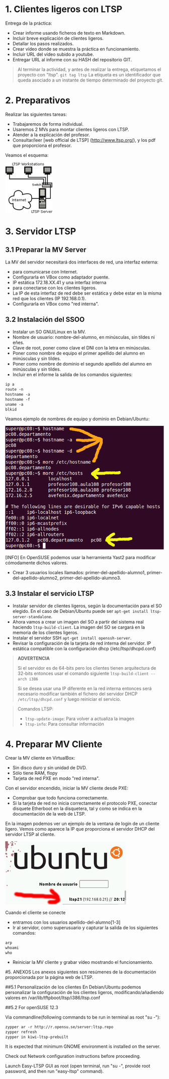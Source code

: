 # 1. Clientes ligeros con LTSP
Entrega de la práctica:
* Crear informe usando ficheros de texto en Markdown.
* Incluir breve explicación de clientes ligeros.
* Detallar los pasos realizados.
* Crear vídeo donde se muestra la práctica en funcionamiento.
* Incluir URL del vídeo subido a youtube.
* Entregar URL al informe con su HASH del repositorio GIT.

> Al terminar la actividad, y antes de realizar la entrega, etiquetamos el proyecto con "ltsp".
> `git tag ltsp`
> La etiqueta es un identificador que queda asociado a un instante de tiempo determinado del proyecto git.

# 2. Preparativos
Realizar las siguientes tareas:
* Trabajaremos de forma individual.
* Usaremos 2 MVs para montar clientes ligeros con LTSP.
* Atender a la explicación del profesor.
* Consultar/leer [web official de LTSP] (http://www.ltsp.org/), y los pdf 
  que proporciona el profesor.

Veamos el esquema:

![Esquema](./ltsp-diagram.png)

# 3. Servidor LTSP
## 3.1 Preparar la MV Server
La MV del servidor necesitará dos interfaces de red, una interfaz externa:
* para comunicarse con Internet.
* Configurarla en VBox como adaptador puente.
* IP estática 172.18.XX.41
y una interfaz interna
* para conectarse con los clientes ligeros.
* La IP de esta interfaz de red debe ser estática y debe estar en la misma red que los clientes (IP 192.168.0.1).
* Configurarla en VBox como "red interna".

## 3.2 Instalación del SSOO
* Instalar un SO GNU/Linux en la MV.
* Nombre de usuario: nombre-del-alumno, en minúsculas, sin tildes ni eñes. 
* Clave de root, poner como clave el DNI con la letra en minúsculas.
* Poner como nombre de equipo el primer apellido del alumno en minúsculas y sin tildes.
* Poner como nombre de dominio el segundo apellido del alumno en minúsculas y sin tildes.
* Incluir en el informe la salida de los comandos siguientes: 
```
ip a
route -n
hostname -a
hostname -f
uname -a
blkid
```

Veamos ejemplo de nombres de equipo y dominio en Debian/Ubuntu:

![names](./debian-host-domain-names.png)


[INFO] En OpenSUSE podemos usar la herramienta Yast2 para modificar cómodamente dichos valores.
* Crear 3 usuarios locales llamados: primer-del-apellido-alumno1, primer-del-apellido-alumno2,
primer-del-apellido-alumno3.

## 3.3 Instalar el servicio LTSP
* Instalar servidor de clientes ligeros, según la documentación para el SO elegido. 
En el caso de Debian/Ubuntu puede ser `apt-get install ltsp-server-standalone`.
* Ahora vamos a crear un imagen del SO a partir del sistema real haciendo `ltsp-build-client`.
La imagen del SO se cargará en la memoria de los clientes ligeros.
* Instalar el servidor SSH `apt-get install openssh-server`.
* Revisar la configuración de la tarjeta de red interna del servidor. 
IP estática compatible con la configuración dhcp (/etc/ltsp/dhcpd.conf)

> **ADVERTENCIA**
> 
> Si el servidor es de 64-bits pero los clientes tienen arquitectura de 32-bits 
entonces usar el comando siguiente `ltsp-build-client --arch i386`
>
> Si se desea usar una IP diferente en la red interna entonces será necesario
modificar también el fichero del servidor DHCP `/etc/ltsp/dhcpd.conf` y luego reiniciar el servicio.

> Comandos LTSP:
>
> * `ltsp-update-image`: Para volver a actualiza la imagen
> * `ltsp-info`: Para consultar información
>

# 4. Preparar MV Cliente
Crear la MV cliente en VirtualBox:
* Sin disco duro y sin unidad de DVD.
* Sólo tiene RAM, flopy
* Tarjeta de red PXE en modo "red interna".

Con el servidor encendido, iniciar la MV cliente desde PXE:
* Comprobar que todo funciona correctamente.
* Si la tarjeta de red no inicia correctamente el protocolo PXE, 
conectar disquete Etherboot en la disquetera, tal y como se indica en la documentación de la web de LTSP.

En la imagen podemos ver un ejemplo de la ventana de login de un cliente ligero. 
Vemos como aparece la IP que proporciona el servidor DHCP del servidor LTSP al cliente.

![client](./ltsp-client-login.png)

Cuando el cliente se conecte
* entramos con los usuarios apellido-del-alumno[1-3]
* Ir al servidor, como superusuario y capturar la salida de los siguientes comandos:
```
arp
whoami
who
```
* Reiniciar la MV cliente y grabar vídeo mostrando el funcionamiento.

#5. ANEXOS
Los anexos siguientes son resúmenes de la documentación proporcionada por la página web de LTSP.

##5.1 Personalización de los clientes
En Debian/Ubuntu podemos personalizar la configuración de los clientes ligeros, 
modificando/añadiendo valores en /var/lib/tftpboot/ltsp/i386/ltsp.conf


##5.2 For openSUSE 12.3

Via commandline(following commands to be run in terminal as root "su -"):

    zypper ar -r http://r.opensu.se/server:ltsp.repo
    zypper refresh
    zypper in kiwi-ltsp-prebuilt

It is expected that minimum GNOME environment is installed on the server.

Check out Network configuration instructions before proceeding.

Launch Easy-LTSP GUI as root (open terminal, run "su -", provide root password, and then run "easy-ltsp" command). 
